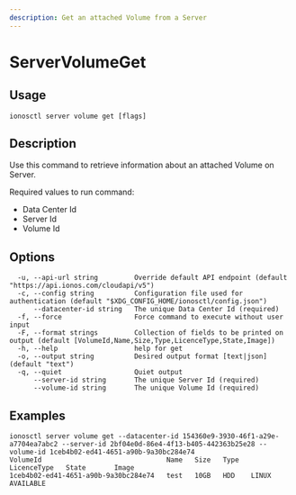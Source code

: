 ```yaml
---
description: Get an attached Volume from a Server
---
```


# ServerVolumeGet

## Usage

```text
ionosctl server volume get [flags]
```

## Description

Use this command to retrieve information about an attached Volume on Server.

Required values to run command:

* Data Center Id
* Server Id
* Volume Id

## Options

```text
  -u, --api-url string         Override default API endpoint (default "https://api.ionos.com/cloudapi/v5")
  -c, --config string          Configuration file used for authentication (default "$XDG_CONFIG_HOME/ionosctl/config.json")
      --datacenter-id string   The unique Data Center Id (required)
  -f, --force                  Force command to execute without user input
  -F, --format strings         Collection of fields to be printed on output (default [VolumeId,Name,Size,Type,LicenceType,State,Image])
  -h, --help                   help for get
  -o, --output string          Desired output format [text|json] (default "text")
  -q, --quiet                  Quiet output
      --server-id string       The unique Server Id (required)
      --volume-id string       The unique Volume Id (required)
```

## Examples

```text
ionosctl server volume get --datacenter-id 154360e9-3930-46f1-a29e-a7704ea7abc2 --server-id 2bf04e0d-86e4-4f13-b405-442363b25e28 --volume-id 1ceb4b02-ed41-4651-a90b-9a30bc284e74 
VolumeId                               Name   Size   Type   LicenceType   State       Image
1ceb4b02-ed41-4651-a90b-9a30bc284e74   test   10GB   HDD    LINUX         AVAILABLE
```

